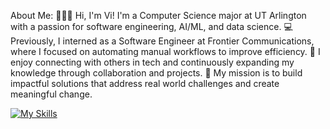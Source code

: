 About Me:
👩🏻‍💻 Hi, I'm Vi! I'm a Computer Science major at UT Arlington with a passion for software engineering, AI/ML, and data science. 
💻 Previously, I interned as a Software Engineer at Frontier Communications, where I focused on automating manual workflows to improve efficiency.
🤝 I enjoy connecting with others in tech and continuously expanding my knowledge through collaboration and projects.
🎯 My mission is to build impactful solutions that address real world challenges and create meaningful change.

[![My Skills](https://skillicons.dev/icons?i=python,java,c,js,html,css,figma,react,nextjs,vscode,apple)](https://skillicons.dev)





<!--
**vitran22/vitran22** is a ✨ _special_ ✨ repository because its `README.md` (this file) appears on your GitHub profile.

Here are some ideas to get you started:

- 🔭 I’m currently working on ...
- 🌱 I’m currently learning ...
- 👯 I’m looking to collaborate on ...
- 🤔 I’m looking for help with ...
- 💬 Ask me about ...
- 📫 How to reach me: ...
- 😄 Pronouns: ...
- ⚡ Fun fact: ...
-->
